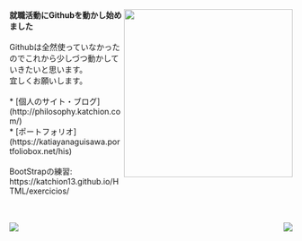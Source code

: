 <img src="https://octodex.github.com/images/hula_loop_octodex03.gif" align="right" width="300">
<b>就職活動にGithubを動かし始めました</b>
<br>
<br>
Githubは全然使っていなかったのでこれから少しづつ動かしていきたいと思います。<br>
宜しくお願いします。
<br>
<br>
* [個人のサイト・ブログ](http://philosophy.katchion.com/)<br>
* [ポートフォリオ](https://katiayanaguisawa.portfoliobox.net/his)<br>
<br>
BootStrapの練習:<br>
https://katchion13.github.io/HTML/exercicios/<br>
<br>
<br>
<p align="center">
  <a href="https://github.com/katchion13/github-readme-stats">
    <img
      align="left"
      src="https://github-readme-stats.vercel.app/api/top-langs/?username=katchion13&layout=compact"
    />
  </a>
  <a href="https://github.com/katchion13/github-readme-stats">
    <img
      align="right"
      src="https://github-readme-stats.vercel.app/api?username=katchion13&count_private=true&show_icons=true&custom_title=Github%20Status&hide=issues"
    />
  </a>
</p>
